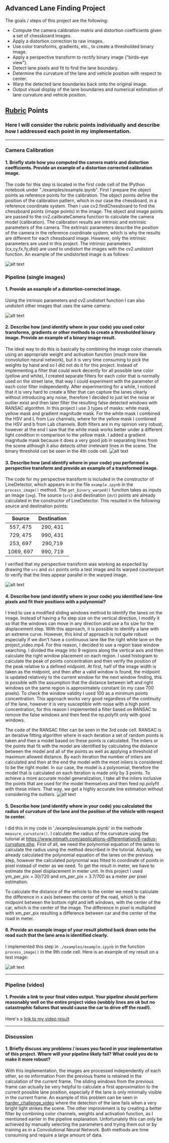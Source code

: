 ## Advanced Lane Finding Project

The goals / steps of this project are the following:

* Compute the camera calibration matrix and distortion coefficients given a set of chessboard images.
* Apply a distortion correction to raw images.
* Use color transforms, gradients, etc., to create a thresholded binary image.
* Apply a perspective transform to rectify binary image ("birds-eye view").
* Detect lane pixels and fit to find the lane boundary.
* Determine the curvature of the lane and vehicle position with respect to center.
* Warp the detected lane boundaries back onto the original image.
* Output visual display of the lane boundaries and numerical estimation of lane curvature and vehicle position.

[//]: # (Image References)

[image1]: ./examples/undistort_output.png "Undistorted"
[image2]: ./examples/-00446_s_undist.png "Road Transformed"
[image3]: ./examples/Figure_1-1.png "Binary Example"
[image4]: ./examples/warped_straight_lines.png "Warp Example"
[image5]: ./examples/Figure_2.png "Fit Visual"
[image6]: ./examples/example_output.jpg "Output"
[video1]: ./test_videos_output/project_video.mp4 "Video"

## [Rubric](https://review.udacity.com/#!/rubrics/571/view) Points

### Here I will consider the rubric points individually and describe how I addressed each point in my implementation.  

---

### Camera Calibration

#### 1. Briefly state how you computed the camera matrix and distortion coefficients. Provide an example of a distortion corrected calibration image.

The code for this step is located in the first code cell of the IPython notebook under "./examples/example.ipynb". First I prepare the object points as reference points for the calibration. The object points define the position
of the calibration pattern, which in our case the chessboard, in a reference coordinate system. Then I use cv2.findChessboard to find the chessboard points (image points) in the image. The object and image points are passed to
the cv2.calibrateCamera function to calculate the camera model (calibration). The calibration results are intrinsic and extrinsic parameters of the camera. The extrinsic parameters describe the position of the camera in the
reference coordinate system, which is why the results are different for each chessboard image. However, only the intrinsic parameters are used in this project. The intrinsic parameters (cx,cy,fx,fy,dist) are used to undistort
the images with the cv2.undistort function. An example of the undistorted image is as follows:

![alt text][image1]

### Pipeline (single images)

#### 1. Provide an example of a distortion-corrected image.

Using the intrinsic parameters and cv2.undistort function I can also undistort other images that uses the same camera:

![alt text][image2]

#### 2. Describe how (and identify where in your code) you used color transforms, gradients or other methods to create a thresholded binary image.  Provide an example of a binary image result.

The ideal way to do this is basically by combining the image color channels using an appropriate weight and activation function (much more like convolution neural network), but it is very time consuming to pick the weights by hand
and so I did not do it for this project. Instead of implementing a filter that could work decently for all possible lane color (yellow and white), I created separate filters for each color that is normally used on the street lane, that way I could
experiment with the parameter of each color filter independently. After experimenting for a while, I noticed that it is very hard to create a filter that can capture the lanes clearly without introducing any noise, therefore I
decided to just let the noise or outlier exist and then later filter the resulting false detected windows with RANSAC algorithm. In this project I use 3 types of masks: white mask, yellow mask and gradient magnitude mask. For the white mask I combined the HSV and
L from Luv channels, where for the yellow mask I combined the HSV and b from Lab channels. Both filters are in my opinion very robust, however at the end I saw that the white mask works better under a different light condition in
comparison to the yellow mask. I added a gradient magnitude mask because it does a very good job in separating lines from the scene although it also detects other irrelevant lines in the scene. The binary threshold can be seen in the 4th code cell.
![alt text][image3]

#### 3. Describe how (and identify where in your code) you performed a perspective transform and provide an example of a transformed image.

The code for my perspective transform is included in the constructor of LineDetector, which appears in in the file `example.ipynb` in the `process_image()` method.
The `get_binary_warped()` function takes as inputs an image (`img`). The source (`src`) and destination (`dst`) points are already calculated in the constructor of LineDetector. This resulted in the following source and destination points:

| Source        | Destination   | 
|:-------------:|:-------------:| 
| 557, 475      | 290, 431      | 
| 729, 475      | 990, 431      |
| 253, 697      | 290,719       |
| 1069, 697     | 990, 719      |

I verified that my perspective transform was working as expected by drawing the `src` and `dst` points onto a test image and its warped counterpart to verify that the lines appear parallel in the warped image.

![alt text][image4]

#### 4. Describe how (and identify where in your code) you identified lane-line pixels and fit their positions with a polynomial?

I tried to use a modified sliding windows method to identify the lanes on the image. Instead of having a fix step size on the vertical direction, I modify it so that the windows can move in any direction and use a fix size for the displacement step.
With this approach, it is possible to identify a lane with an extreme curve. However, this kind of approach is not quite robust especially if we don't have a continuous lane like the right white lane on the project_video.mp4. For this reason, I decided
to use a region base window searching. I divided the image into 9 regions along the vertical axis and then calculate the right window placement on each region. I used histogram to calculate the peak of points concentration and then verify the position
of the peak relative to a defined midpoint. At first, half of the image width is taken as the midpoint, and then after a valid window is found, the midpoint is updated relatively to the current window for the next window finding, this is possible
with the assumption that the distance between left and right windows on the same region is approximately constant (in my case 700 pixels). To check the window validity I used 100 as a minimum points concentration. This approach works very good regardless
of the continuity of the lane, however it is very susceptible with noise with a high point concentration, for this reason I implemented a filter based on RANSAC to remove the false windows and then feed the np.polyfit only with good windows.

The code of the RANSAC filter can be seen in the 3rd code cell. RANSAC is an iterative fitting algorithm where in each iteration a set of random points is taken and then a model based on these points is calculated. The inliers or the points that fit with
the model are identified by calculating the distance between the model and all of the points as well as applying a threshold of maximum allowed distance. By each iteration the number of inliers are calculated and then at the end the model with the most inliers is
considered to be the right model. In our case, the model is a polynomial, therefore the model that is calculated on each iteration is made only by 3 points. To achieve a more accurate model generalization, I take all the inliers inclusive the points that are used for the model
themselves and then feed np.polyfit with these inliers. That way, we get a highly accurate line estimation without considering the outliers.
![alt text][image5]

#### 5. Describe how (and identify where in your code) you calculated the radius of curvature of the lane and the position of the vehicle with respect to center.

I did this in my code in './examples/example.ipynb' in the methode `measure_curvature()`. I calculate the radius of the curvature using the tutorial at
https://www.intmath.com/applications-differentiation/8-radius-curvature.php. First of all, we need the polynomial equation of the lanes to calculate the radius using the method described in the tutorial. Actually, we already calculated
the polynomial equation of the lanes on the previous step, however the calculated polynomial was fitted to coordinate of points in pixel instead of meter as we need. To get the result in meter, we have to estimate the pixel displacement
in meter unit. In this project I used ym_per_pix = 30/720 and xm_per_pix = 3.7/700 as a meter per pixel estimation.

To calculate the distance of the vehicle to the center we need to calculate the difference in x axis between the center of the road, which is the midpoint between the bottom right and left windows, with the center of the car, which is
the center of the image. The difference in pixel is multiplied with xm_per_pix resulting a difference between car and the center of the road in meter.

#### 6. Provide an example image of your result plotted back down onto the road such that the lane area is identified clearly.

I implemented this step in `./examples/example.ipynb` in the function `process_image()` in the 9th code cell.  Here is an example of my result on a test image:

![alt text][image6]

---

### Pipeline (video)

#### 1. Provide a link to your final video output.  Your pipeline should perform reasonably well on the entire project video (wobbly lines are ok but no catastrophic failures that would cause the car to drive off the road!).

Here's a [link to my video result](./test_videos_output/project_video.mp4)

---

### Discussion

#### 1. Briefly discuss any problems / issues you faced in your implementation of this project.  Where will your pipeline likely fail?  What could you do to make it more robust?

With this implementation, the images are processed independently of each other, so no information from the previous frame is retained in the calculation of the current frame. The sliding windows from the previous frame can actually be very helpful
to calculate a first approximation to the current possible lane position, especially if the lane is only minimally visible in the current frame. An example of this problem can be seen in [harder_challenge_video](./test_videos_output/harder_challenge_video.mp4)
where the detection of the lane fails when a very bright light strikes the scene. The other improvement is by creating a better filter by combining color channels, weights and activation function, as I mentioned earlier in the pipeline explanation.
Unfortunately this can only be achieved by manually selecting the parameters and trying them out or by training as in a Convolutional Neural Network. Both methods are time consuming and require a large amount of data.
